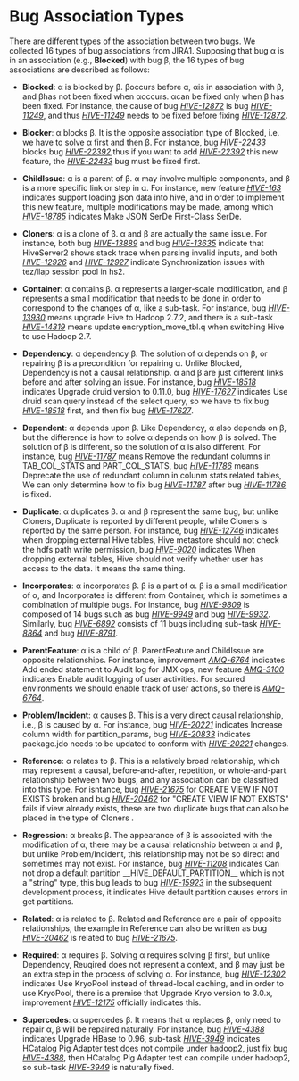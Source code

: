 # Bug Association Types
There are different types of the association between two bugs. We collected 16 types of bug associations from JIRA1. Supposing that bug α is in an association (e.g., **Blocked**) with bug β, the 16 types of bug associations are described as follows:

+ **Blocked**: α is blocked by β. βoccurs before α, αis in association with β, and βhas not been fixed when αoccurs. αcan be fixed only when β has been fixed. For instance, the cause of bug [*HIVE-12872*](https://issues.apache.org/jira/browse/HIVE-12872) is bug [*HIVE-11249*](https://issues.apache.org/jira/browse/HIVE-11249), and thus [*HIVE-11249*](https://issues.apache.org/jira/browse/HIVE-11249) needs to be fixed before fixing [*HIVE-12872*](https://issues.apache.org/jira/browse/HIVE-12872).

+ **Blocker**: α blocks β. It is the opposite association type of Blocked, i.e. we have to solve α first and then β. For instance, bug [*HIVE-22433*](https://issues.apache.org/jira/browse/HIVE-22433) blocks bug [*HIVE-22392*](https://issues.apache.org/jira/browse/HIVE-22392),thus if you want to add [*HIVE-22392*](https://issues.apache.org/jira/browse/HIVE-22392) this new feature, the [*HIVE-22433*](https://issues.apache.org/jira/browse/HIVE-22433) bug must be fixed first.

+ **ChildIssue**: α is a parent of β. α may involve multiple components, and β is a more specific link or step in α. For instance, new feature [*HIVE-163*](https://issues.apache.org/jira/browse/HIVE-163) indicates support loading json data into hive, and in order to implement this new feature, multiple modifications may be made, among which [*HIVE-18785*](https://issues.apache.org/jira/browse/HIVE-18785) indicates Make JSON SerDe First-Class SerDe.
+ **Cloners**: α is a clone of β. α and β are actually the same issue. For instance, both bug [*HIVE-13889*](https://issues.apache.org/jira/browse/HIVE-13889) and bug [*HIVE-13635*](https://issues.apache.org/jira/browse/HIVE-13635) indicate that HiveServer2 shows stack trace when parsing invalid inputs, and both [*HIVE-12926*](https://issues.apache.org/jira/browse/HIVE-12926) and [*HIVE-12927*](https://issues.apache.org/jira/browse/HIVE-12927) indicate Synchronization issues with tez/llap session pool in hs2.
+ **Container**: α contains β. α represents a larger-scale modification, and β represents a small modification that needs to be done in order to correspond to the changes of α, like a sub-task. For instance, bug [*HIVE-13930*](https://issues.apache.org/jira/browse/HIVE-13930) means upgrade Hive to Hadoop 2.7.2, and there is a sub-task [*HIVE-14319*](https://issues.apache.org/jira/browse/HIVE-14319) means update encryption\_move\_tbl.q when switching Hive to use Hadoop 2.7.
+ **Dependency**: α dependency β. The solution of α depends on β, or repairing β is a precondition for repairing α. Unlike Blocked, Dependency is not a causal relationship. α and β are just different links before and after solving an issue. For instance, bug [*HIVE-18518*](https://issues.apache.org/jira/browse/HIVE-18518) indicates Upgrade druid version to 0.11.0, bug [*HIVE-17627*](https://issues.apache.org/jira/browse/HIVE-17627) indicates Use druid scan query instead of the select query, so we have to fix bug [*HIVE-18518*](https://issues.apache.org/jira/browse/HIVE-18518) first, and then fix bug [*HIVE-17627*](https://issues.apache.org/jira/browse/HIVE-17627).
+ **Dependent**: α depends upon β. Like Dependency, α also depends on β, but the difference is how to solve α depends on how β is solved. The solution of β is different, so the solution of α is also different. For instance, bug [*HIVE-11787*](https://issues.apache.org/jira/browse/HIVE-11787) means Remove the redundant columns in TAB\_COL\_STATS and PART\_COL\_STATS, bug [*HIVE-11786*](https://issues.apache.org/jira/browse/HIVE-11786) means Deprecate the use of redundant column in colunm stats related tables, We can only determine how to fix bug [*HIVE-11787*](https://issues.apache.org/jira/browse/HIVE-11787) after bug [*HIVE-11786*](https://issues.apache.org/jira/browse/HIVE-11786) is fixed.
+ **Duplicate**: α duplicates β. α and β represent the same bug, but unlike Cloners, Duplicate is reported by different people, while Cloners is reported by the same person. For instance, bug [*HIVE-12746*](https://issues.apache.org/jira/browse/HIVE-12746) indicates when dropping external Hive tables, Hive metastore should not check the hdfs path write permission, bug [*HIVE-9020*](https://issues.apache.org/jira/browse/HIVE-9020) indicates When dropping external tables, Hive should not verify whether user has access to the data. It means the same thing.
+ **Incorporates**: α incorporates β. β is a part of α. β is a small modification of α, and Incorporates is different from Container, which is sometimes a combination of multiple bugs. For instance, bug [*HIVE-9809*](https://issues.apache.org/jira/browse/HIVE-9809) is composed of 14 bugs such as bug [*HIVE-9949*](https://issues.apache.org/jira/browse/HIVE-9949) and bug [*HIVE-9932*](https://issues.apache.org/jira/browse/HIVE-9932). Similarly, bug [*HIVE-6892*](https://issues.apache.org/jira/browse/HIVE-6892) consists of 11 bugs including sub-task [*HIVE-8864*](https://issues.apache.org/jira/browse/HIVE-8864) and bug [*HIVE-8791*](https://issues.apache.org/jira/browse/HIVE-8791).
+ **ParentFeature**: α is a child of β. ParentFeature and ChildIssue are opposite relationships. For instance, improvement [*AMQ-6764*](https://issues.apache.org/jira/browse/AMQ-6764) indicates Add ended statement to Audit log for JMX ops, new feature [*AMQ-3100*](https://issues.apache.org/jira/browse/AMQ-3100) indicates Enable audit logging of user activities.  For secured environments we should enable track of user actions, so there is [*AMQ-6764*](https://issues.apache.org/jira/browse/AMQ-6764).
+ **Problem/Incident**: α causes β. This is a very direct causal relationship, i.e., β is caused by α. For instance, bug [*HIVE-20221*](https://issues.apache.org/jira/browse/HIVE-20221) indicates Increase column width for partition\_params, bug [*HIVE-20833*](https://issues.apache.org/jira/browse/HIVE-20833) indicates package.jdo needs to be updated to conform with [*HIVE-20221*](https://issues.apache.org/jira/browse/HIVE-20221) changes.
+ **Reference**: α relates to β. This is a relatively broad relationship, which may represent a causal, before-and-after, repetition, or whole-and-part relationship between two bugs, and any association can be classified into this type. For isntance, bug [*HIVE-21675*](https://issues.apache.org/jira/browse/HIVE-21675) for CREATE VIEW IF NOT EXISTS broken and bug [*HIVE-20462*](https://issues.apache.org/jira/browse/HIVE-20462) for "CREATE VIEW IF NOT EXISTS" fails if view already exists, these are two duplicate bugs that can also be placed in the type of Cloners .
+ **Regression**: α breaks β. The appearance of β is associated with the modification of α, there may be a causal relationship between α and β, but unlike Problem/Incident, this relationship may not be so direct and sometimes may not exist. For instance, bug [*HIVE-11208*](https://issues.apache.org/jira/browse/HIVE-11208) indicates Can not drop a default partition \_\_HIVE\_DEFAULT\_PARTITION\_\_ which is not a "string" type, this bug leads to bug [*HIVE-15923*](https://issues.apache.org/jira/browse/HIVE-15923) in the subsequent development process, it indicates Hive default partition causes errors in get partitions.
+ **Related**: α is related to β. Related and Reference are a pair of opposite relationships, the example in Reference can also be written as bug [*HIVE-20462*](https://issues.apache.org/jira/browse/HIVE-20462) is related to bug [*HIVE-21675*](https://issues.apache.org/jira/browse/HIVE-21675).
+ **Required**: α requires β. Solving α requires solving β first, but unlike Dependency, Reuqired does not represent a context, and β may just be an extra step in the process of solving α. For instance, bug [*HIVE-12302*](https://issues.apache.org/jira/browse/HIVE-12302) indicates Use KryoPool instead of thread-local caching, and in order to use KryoPool, there is a premise that Upgrade Kryo version to 3.0.x, improvement [*HIVE-12175*](https://issues.apache.org/jira/browse/HIVE-12175) officially indicates this.
+ **Supercedes**: α supercedes β. It means that α replaces β, only need to repair α, β will be repaired naturally. For instance, bug [*HIVE-4388*](https://issues.apache.org/jira/browse/HIVE-4388) indicates Upgrade HBase to 0.96, sub-task [*HIVE-3949*](https://issues.apache.org/jira/browse/HIVE-3949) indicates HCatalog Pig Adapter test does not compile under hadoop2, just fix bug [*HIVE-4388*](https://issues.apache.org/jira/browse/HIVE-4388), then HCatalog Pig Adapter test can compile under hadoop2, so sub-task [*HIVE-3949*](https://issues.apache.org/jira/browse/HIVE-3949) is naturally fixed.

